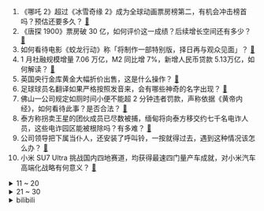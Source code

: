 1. 《哪吒 2》超过《冰雪奇缘 2》成为全球动画票房榜第二，有机会冲击榜首吗？预估还要多久？ [:link:](https://www.zhihu.com/question/12242237476)
2. 《唐探 1900》票房破 30 亿，如何评价这一成绩？后续增长空间还有多少？ [:link:](https://www.zhihu.com/question/12146599564)
3. 如何看待电影《蛟龙行动》称「将制作一部特别版，择日再与观众见面」？ [:link:](https://www.zhihu.com/question/12219927617)
4. 1 月社融规模增量 7.06 万亿，M2 同比增 7%，新增人民币贷款 5.13万亿，如何解读？ [:link:](https://www.zhihu.com/question/12231920011)
5. 英国央行金库黄金大幅折价出售，这是什么操作？ [:link:](https://www.zhihu.com/question/11462176095)
6. 足球球员名翻译如果严格按照发音来，会有哪些神奇的名字出现？ [:link:](https://www.zhihu.com/question/444833919)
7. 佛山一公司规定如厕时间小便不能超 2 分钟违者罚款，声称依据《黄帝内经》，如何看待此事？是否合法？ [:link:](https://www.zhihu.com/question/12190914763)
8. 泰方称拐卖王星的团伙成员已尽数被捕，缅甸将向泰方移交约七千名电诈人员，这些电诈园区能被根除吗？有多难？ [:link:](https://www.zhihu.com/question/12181032901)
9. 公司领导把下属当仆人，还安装了呼叫铃，一按就得过去，遇到这种情况该怎么办？ [:link:](https://www.zhihu.com/question/11506253436)
10. 小米 SU7 Ultra 挑战国内四地赛道，均获得最速四门量产车成就，对小米汽车高端化战略有何意义？ [:link:](https://www.zhihu.com/question/12190927407)
<details>
<summary>11 ~ 20</summary>

11. 有哪些国家的经济离不开中国？ [:link:](https://www.zhihu.com/question/4281562001)
12. S 妈向汪小菲宣战，疑似不愿将现住房子归到孩子名下，汪小菲能凭借孩子抚养权拿到大 S 大部分遗产吗？ [:link:](https://www.zhihu.com/question/12209672822)
13. 《文明7》的母公司Take Two CEO承认游戏UI确实有问题，但他相信风评会随时间逆转，你看好吗？ [:link:](https://www.zhihu.com/question/12138371459)
14. 朝鲜没有大型风洞，为什么可以造出来高超音速导弹？ [:link:](https://www.zhihu.com/question/11293449700)
15. 肯德基上架新品「吮指原味鸡蛋」，售价 8.5 元一个，对此你怎么看？值得尝试吗？ [:link:](https://www.zhihu.com/question/11837972599)
16. 华为最大研发中心，为何选在上海的乡下？ [:link:](https://www.zhihu.com/question/643187886)
17. 为什么江苏不大力发展省会南京而是把很多资源都投给了苏州? [:link:](https://www.zhihu.com/question/11936139796)
18. 《哪吒 2》登顶中国影史票房，作为导演和编剧的「饺子」能挣多少钱？电影票房的分账模式是怎样的? [:link:](https://www.zhihu.com/question/11498741512)
19. 如何评价漫威电影《美国队长 4》？拍得如何？ [:link:](https://www.zhihu.com/question/12038804001)
20. 2024 年全球车企销量排行榜前十出炉，丰田位列全球市场第一，比亚迪、吉利上榜，如何看待上榜车企表现？ [:link:](https://www.zhihu.com/question/11412505812)
</details>
<details>
<summary>21 ~ 30</summary>

21. 蓝鲸那么大，如果路过的虎鲸和鲨鱼饿了，上去随口咬一块肉，那它该怎么办？ [:link:](https://www.zhihu.com/question/11998317097)
22. 「中国的唐代建筑都没了，要看就去日本」是真的吗？中国的唐代建筑都损坏了？ [:link:](https://www.zhihu.com/question/498289773)
23. java现在就业环境怎么样？ [:link:](https://www.zhihu.com/question/632965271)
24. 《封神榜》战斗力排名如何？ [:link:](https://www.zhihu.com/question/22929124)
25. 唐山南湖医院停诊患者出院医护离职，此事件背后有什么原因？ [:link:](https://www.zhihu.com/question/11699617232)
26. 跟同事在一起工作，发现自己能力不如同事，心里自卑不知道怎么开展工作，应该怎么提升？ [:link:](https://www.zhihu.com/question/11711763641)
27. 为什么年轻人虽然不喜欢「孤独」但越来越喜欢「独处」？这种现象背后反映了什么？ [:link:](https://www.zhihu.com/question/12013674859)
28. LPL 2025 赛季第一赛段常规赛TT 3:2 BLG，如何评价这场比赛？ [:link:](https://www.zhihu.com/question/12226193850)
29. 如何评价电影《花样年华》25 周年导演特别版？ [:link:](https://www.zhihu.com/question/12198266821)
30. 《宇宙机器人》继 TGA2024 后，再获 DICE 年度最佳游戏，玩过的玩家如何评价这款游戏？ [:link:](https://www.zhihu.com/question/12216807722)
</details><details>
<summary>bilibili</summary>

</details>